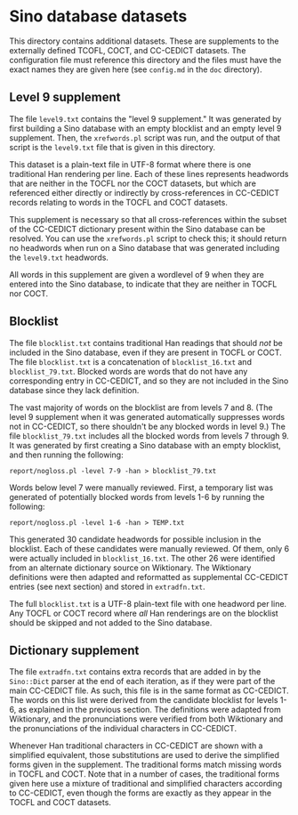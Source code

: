 # Sino database datasets

This directory contains additional datasets.  These are supplements to the externally defined TCOFL, COCT, and CC-CEDICT datasets.  The configuration file must reference this directory and the files must have the exact names they are given here (see `config.md` in the `doc` directory).

## Level 9 supplement

The file `level9.txt` contains the "level 9 supplement."  It was generated by first building a Sino database with an empty blocklist and an empty level 9 supplement.  Then, the `xrefwords.pl` script was run, and the output of that script is the `level9.txt` file that is given in this directory.

This dataset is a plain-text file in UTF-8 format where there is one traditional Han rendering per line.  Each of these lines represents headwords that are neither in the TOCFL nor the COCT datasets, but which are referenced either directly or indirectly by cross-references in CC-CEDICT records relating to words in the TOCFL and COCT datasets.

This supplement is necessary so that all cross-references within the subset of the CC-CEDICT dictionary present within the Sino database can be resolved.  You can use the `xrefwords.pl` script to check this; it should return no headwords when run on a Sino database that was generated including the `level9.txt` headwords.

All words in this supplement are given a wordlevel of 9 when they are entered into the Sino database, to indicate that they are neither in TOCFL nor COCT.

## Blocklist

The file `blocklist.txt` contains traditional Han readings that should _not_ be included in the Sino database, even if they are present in TOCFL or COCT.  The file `blocklist.txt` is a concatenation of `blocklist_16.txt` and `blocklist_79.txt`.  Blocked words are words that do not have any corresponding entry in CC-CEDICT, and so they are not included in the Sino database since they lack definition.

The vast majority of words on the blocklist are from levels 7 and 8.  (The level 9 supplement when it was generated automatically suppresses words not in CC-CEDICT, so there shouldn't be any blocked words in level 9.)  The file `blocklist_79.txt` includes all the blocked words from levels 7 through 9.  It was generated by first creating a Sino database with an empty blocklist, and then running the following:

    report/nogloss.pl -level 7-9 -han > blocklist_79.txt

Words below level 7 were manually reviewed.  First, a temporary list was generated of potentially blocked words from levels 1-6 by running the following:

    report/nogloss.pl -level 1-6 -han > TEMP.txt

This generated 30 candidate headwords for possible inclusion in the blocklist.  Each of these candidates were manually reviewed.  Of them, only 6 were actually included in `blocklist_16.txt`.  The other 26 were identified from an alternate dictionary source on Wiktionary.  The Wiktionary definitions were then adapted and reformatted as supplemental CC-CEDICT entries (see next section) and stored in `extradfn.txt`.

The full `blocklist.txt` is a UTF-8 plain-text file with one headword per line.  Any TOCFL or COCT record where _all_ Han renderings are on the blocklist should be skipped and not added to the Sino database.

## Dictionary supplement

The file `extradfn.txt` contains extra records that are added in by the `Sino::Dict` parser at the end of each iteration, as if they were part of the main CC-CEDICT file.  As such, this file is in the same format as CC-CEDICT.  The words on this list were derived from the candidate blocklist for levels 1-6, as explained in the previous section.  The definitions were adapted from Wiktionary, and the pronunciations were verified from both Wiktionary and the pronunciations of the individual characters in CC-CEDICT.

Whenever Han traditional characters in CC-CEDICT are shown with a simplified equivalent, those substitutions are used to derive the simplified forms given in the supplement.  The traditional forms match missing words in TOCFL and COCT.  Note that in a number of cases, the traditional forms given here use a mixture of traditional and simplified characters according to CC-CEDICT, even though the forms are exactly as they appear in the TOCFL and COCT datasets.
